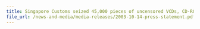 ```yaml
---
title: Singapore Customs seized 45,000 pieces of uncensored VCDs, CD-ROMs and DVDs
file_url: /news-and-media/media-releases/2003-10-14-press-statement.pdf
---
```

